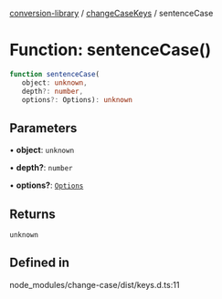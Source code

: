 [conversion-library](../../../globals.md) / [changeCaseKeys](../index.md) / sentenceCase

# Function: sentenceCase()

```ts
function sentenceCase(
   object: unknown, 
   depth?: number, 
   options?: Options): unknown
```

## Parameters

• **object**: `unknown`

• **depth?**: `number`

• **options?**: [`Options`](../../changeCase/interfaces/Options.md)

## Returns

`unknown`

## Defined in

node\_modules/change-case/dist/keys.d.ts:11
